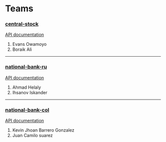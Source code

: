 # Teams

### [central-stock](https://github.com/itis-11013/central-stock)
[API documentation](http://188.93.211.195/central/swagger-ui/index.html)

1. Evans Owamoyo
2. Boraik Ali

---

### [national-bank-ru](https://github.com/itis-11013/national-bank-ru)
[API documentation](https://national-bank-russia.herokuapp.com/swagger-ui/)

1. Ahmad Helaly
2. Ihsanov Iskander

---

### [national-bank-col](https://github.com/itis-11013/national-bank-col)
[API documentation](https://app.swaggerhub.com/apis/nationalbankco/nationalbankco/1.0.0-oas3)
1. Kevin Jhoan Barrero Gonzalez
2. Juan Camilo suarez

